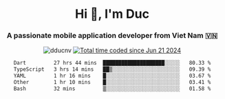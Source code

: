 <h1 align="center">
  Hi 👋, I'm  Duc</h1>
<h3 align="center">A passionate mobile application developer from Viet Nam 🇻🇳</h3>  
  
<p align="center"> <img src="https://komarev.com/ghpvc/?username=dducnv&label=Profile%20views&color=0e75b6&style=flat" alt="dducnv" /> 
<a href="https://wakatime.com/@4d2a2cd9-1bcb-4dd1-84a4-dce128a35137"><img src="https://wakatime.com/badge/user/4d2a2cd9-1bcb-4dd1-84a4-dce128a35137.svg" alt="Total time coded since Jun 21 2024" /></a>
</p>  

<div align="center">
  <!--START_SECTION:waka-->

```txt
Dart         27 hrs 44 mins  ████████████████████░░░░░   80.33 %
TypeScript   3 hrs 14 mins   ██▒░░░░░░░░░░░░░░░░░░░░░░   09.39 %
YAML         1 hr 16 mins    █░░░░░░░░░░░░░░░░░░░░░░░░   03.67 %
Other        1 hr 10 mins    █░░░░░░░░░░░░░░░░░░░░░░░░   03.41 %
Bash         32 mins         ▒░░░░░░░░░░░░░░░░░░░░░░░░   01.58 %
```

<!--END_SECTION:waka-->
</div>




  
